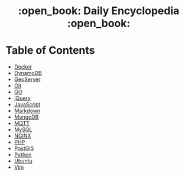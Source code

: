 <div align="center">
  <h1>:open_book: Daily Encyclopedia :open_book:</h1>
</div>

# Table of Contents

- [Docker](./docker/README.md)
- [DynamoDB](./dynamodb/README.md)
- [GeoServer](./geoserver/README.md)
- [Git](./git/README.md)
- [GO](./go/README.md)
- [jQuery](./jquery/README.md)
- [JavaScript](./javascript/README.md)
- [Markdown](./markdown/README.md)
- [MongoDB](./mongodb/README.md)
- [MQTT](./mqtt/README.md)
- [MySQL](./mysql/README.md)
- [NGINX](./nginx/README.md)
- [PHP](./php/README.md)
- [PostGIS](./postgis/README.md)
- [Python](./python/README.md)
- [Ubuntu](./ubuntu/README.md)
- [Vim](./vim/README.md)
